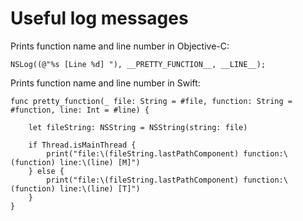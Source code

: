 # Useful log messages

Prints function name and line number in Objective-C:
```
NSLog((@"%s [Line %d] "), __PRETTY_FUNCTION__, __LINE__);
```


Prints function name and line number in Swift:
```
func pretty_function(_ file: String = #file, function: String = #function, line: Int = #line) {
    
    let fileString: NSString = NSString(string: file)
    
    if Thread.isMainThread {
        print("file:\(fileString.lastPathComponent) function:\(function) line:\(line) [M]")
    } else {
        print("file:\(fileString.lastPathComponent) function:\(function) line:\(line) [T]")
    }
}
```